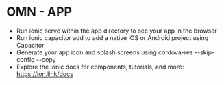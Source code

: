 # OMN - APP

- Run ionic serve within the app directory to see your app in the browser
- Run ionic capacitor add to add a native iOS or Android project using Capacitor
- Generate your app icon and splash screens using cordova-res --skip-config
--copy
- Explore the Ionic docs for components, tutorials, and more:
https://ion.link/docs
